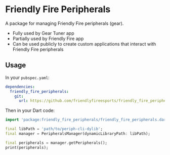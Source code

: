 
# Friendly Fire Peripherals

A package for managing Friendly Fire peripherals (gear).

- Fully used by Gear Tuner app
- Partially used by Friendly Fire app
- Can be used publicly to create custom applications that interact with Friendly Fire peripherals

## Usage

In your `pubspec.yaml`:

```yaml
dependencies:
  friendly_fire_peripherals:
    git:
      url: https://github.com/friendlyfireesports/friendly_fire_peripherals.git
```

Then in your Dart code:

```dart
import 'package:friendly_fire_peripherals/friendly_fire_peripherals.dart';

final libPath = 'path/to/periph-cli-dylib';
final manager = PeripheralsManager(dynamicLibraryPath: libPath);

final peripherals = manager.getPeripherals();
print(peripherals);
```

